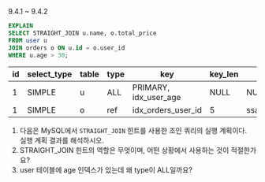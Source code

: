 9.4.1 ~ 9.4.2

```sql
EXPLAIN
SELECT STRAIGHT_JOIN u.name, o.total_price
FROM user u
JOIN orders o ON u.id = o.user_id
WHERE u.age > 30;
```

| id  | select_type | table | type | key                   | key_len | ref              | rows | filtered | Extra       |
| --- | ----------- | ----- | ---- | --------------------- | ------- | ---------------- | ---- | -------- | ----------- |
| 1   | SIMPLE      | u     | ALL  | PRIMARY, idx_user_age | NULL    | NULL             | 1552 | 78.22    | Using where |
| 1   | SIMPLE      | o     | ref  | idx_orders_user_id    | 5       | ssafysample.u.id | 1    | 100.00   |             |

1. 다음은 MySQL에서 `STRAIGHT_JOIN` 힌트를 사용한 조인 쿼리의 실행 계획이다.  
   실행 계획 결과를 해석하시오.
2. STRAIGHT_JOIN 힌트의 역할은 무엇이며, 어떤 상황에서 사용하는 것이 적절한가요?
3. user 테이블에 age 인덱스가 있는데 왜 type이 ALL일까요?
